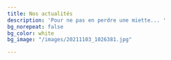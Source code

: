 ```yaml
---
title: Nos actualités
description: 'Pour ne pas en perdre une miette... '
bg_norepeat: false
bg_color: white
bg_image: "/images/20211103_1026381.jpg"

---
```

